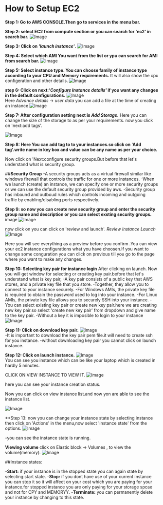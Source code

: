 # How to Setup EC2

**Step 1: Go to AWS CONSOLE.Then go to services in the menu bar.**

**Step 2: select EC2 from compute section or you can search for 'ec2' in search bar.**
![Image](https://github.com/tushank16/AWS/blob/aws_services/ec2/images/Annotation%202020-05-05%20181107.png)

**Step 3: Click on *'launch instance'*.**
![Image](https://github.com/tushank16/AWS/blob/aws_services/ec2/images/Annotation%202020-05-05%20181354.png)	

**Step 4: Select which AMI You want from the list or ypu can search for AMI from search bar.**
![Image](https://github.com/tushank16/AWS/blob/aws_services/ec2/images/Annotation%202020-05-05%20181430.png)	

**Step 5: Select instance type. You can choose family of instance type according to your CPU and Memory requirements.**
It will also show the cpu configeration and other details.
![Image](https://github.com/tushank16/AWS/blob/aws_services/ec2/images/Annotation%202020-05-05%20181449.png)	

**step 6: Click on next:*'Configure Instance details'* if you want any changes in the default configurations.**
![Image](https://github.com/tushank16/AWS/blob/aws_services/ec2/images/Annotation%202020-05-05%20181520.png)	
Here *Advance details* -> *user data* you can add a file at the time of creating an instance 
![Image](https://github.com/tushank16/AWS/blob/aws_services/ec2/images/Annotation%202020-05-05%20182235.png)	


**Step 7: After configuration setting next is *Add Storage*.**
Here you can change the size of the storage to as per your requirements. now you click on 'next:add tags'.

![Image](https://github.com/tushank16/AWS/blob/aws_services/ec2/images/Annotation%202020-05-05%20182312.png)	

**Step 8: Here You can add tag to to your instances.so click on 'Add tag'.write name in key box and value can be any name as per your choice.**


Now click on 'Next:configure security groups.But before that let's understand what is security group.

##**Security Group**
-A security groups acts as a virtual firewall similar like windows firewall that controls the traffic for one or more instances.
-When we launch (create) an instance, we can specify one or more security groups or we can use the default security group provided by aws.
-Security group has inbound and outboud rules which controls incoming and outgoing traffic by enabling/disabling ports respectively.

**Step 9: so now you can create new security group and enter the security group name and description or you can select exsting security groups.**
image
![Image](https://github.com/tushank16/AWS/blob/aws_services/ec2/images/Annotation%202020-05-05%20182436.png)	

now click on you can click on 'review and launch'.
*Review Instance Launch*
![Image](https://github.com/tushank16/AWS/blob/aws_services/ec2/images/Annotation%202020-05-05%20182454.png)	

Here you will see everything as a preview before you confirm .You can view your ec2 instance configurations what you have choosen.If you want to change some conguration you can click on previous till you go to the page where you want to make any changes.

**Step 10: Selecting key pair for instance login**
After clicking on launch. Now you will get window for selecting or creating key pair.before that let's understand what is key pair,
-A key pair consists of a public key that AWS stores, and a private key file that you store. 
-Together, they allow you to connect to your instance securely. 
-For Windows AMIs, the private key file is required to obtain the password used to log into your instance. 
-For Linux AMIs, the private key file allows you to securely SSH into your instance.
-You can select existing key pair or create new key pair.here we are creating new key pair.so select 'create new key pair' from dropdown and give name to the key pair.
-Without a key it is imposible to login to your instance
![Image](https://github.com/tushank16/AWS/blob/aws_services/ec2/images/Annotation%202020-05-05%20182511.png)	


**Step 11: Click on download key pair.**
![Image](https://github.com/tushank16/AWS/blob/aws_services/ec2/images/Annotation%202020-05-05%20182550.png)	
-It is important to download the key pair pem file.it will need to create ssh for you instance.
-without downloading key pair you cannot click on launch instance.

**Step 12: Click on launch instance.**
![Image](https://github.com/tushank16/AWS/blob/aws_services/ec2/images/Annotation%202020-05-05%20182620.png)	
You can see you instance which can be like your laptop which is created in hardly 5 minutes.

CLICK ON VIEW INSTANCE TO VIEW IT.
![Image](https://github.com/tushank16/AWS/blob/aws_services/ec2/images/Annotation%202020-05-05%20182640.png)	

here you can see your instance creation status.

Now you can click on view instance list.and now yon are able to see the instance list.

![Image](https://github.com/tushank16/AWS/blob/aws_services/ec2/images/Annotation%202020-05-05%20182740.png)	


**Step 13: now you can change your instance state by selecting instance then click on 'Actions' in the menu,now select 'instance state' from the options.
![Image](https://github.com/tushank16/AWS/blob/aws_services/ec2/images/Annotation%202020-05-05%20182800.png)	

-you can see the instance state is running.

**Viewing volume**
click on Elastic block -> Volumes , to view the volume(memory).
![Image](https://github.com/tushank16/AWS/blob/aws_services/ec2/images/Annotation%202020-05-05%20182957.png)	

##Instance states:

-**Start:** if your instance is in the stopped state you can again state by selecting start state.
-**Stop:** if you dont have use of your current instance you can stop it so it will affect on your cost which you are paying for your instance.for stopped instance you are only paying for your storage spcae and not for CPY and MEMORYY.
-**Terminate:** you can permanently delete your instance by changing to this state.
